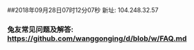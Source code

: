 ##2018年09月28日07时12分07秒 新址: 104.248.32.57
### 兔友常见问题及解答: https://github.com/wanggonging/d/blob/w/FAQ.md
